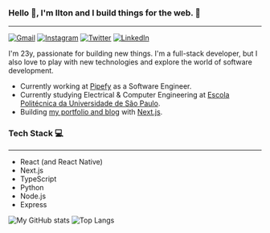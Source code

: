 ### Hello 👋, I'm Ilton and I build things for the web. 🚀
---
[![Gmail](https://img.shields.io/badge/Gmail-D14836?style=for-the-badge&logo=gmail&logoColor=white)](mailto:iltonandrew@gmail.com)
[![Instagram](https://img.shields.io/badge/Instagram-E4405F?style=for-the-badge&logo=instagram&logoColor=white)](https://www.instagram.com/ilton.andrew/)
[![Twitter](https://img.shields.io/badge/Twitter-1DA1F2?style=for-the-badge&logo=twitter&logoColor=white)](https://twitter.com/IltonAndrew)
[![LinkedIn](https://img.shields.io/badge/LinkedIn-0077B5?style=for-the-badge&logo=linkedin&logoColor=white)](https://www.linkedin.com/in/ilton-andrew/)



I'm 23y, passionate for building new things. I'm a full-stack developer, but I also love to play with new technologies and explore the world of software development.

- Currently working at [Pipefy](https://www.pipefy.com/) as a Software Engineer.
- Currently studying Electrical  & Computer Engineering at [Escola Politécnica da Universidade de São Paulo](https://www.poli.usp.br/).
- Building [my portfolio and blog](https://iltonandrew.com.br/) with [Next.js](https://nextjs.org/).


### Tech Stack 💻
---

- React (and React Native)
- Next.js
- TypeScript
- Python
- Node.js
- Express


![My GitHub stats](https://github-readme-stats.vercel.app/api?username=iltonandrew&show_icons=true&theme=nightowl)
![Top Langs](https://github-readme-stats.vercel.app/api/top-langs/?username=iltonandrew&layout=compact&theme=nightowl)
